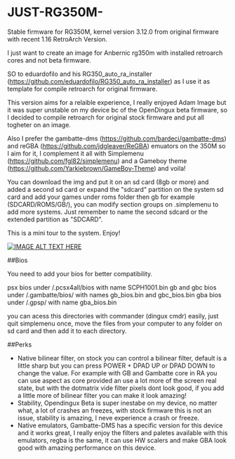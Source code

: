 # JUST-RG350M-
Stable firmware for RG350M, kernel version 3.12.0 from original firmware with recent 1.16 RetroArch Version.


I just want to create an image for Anbernic rg350m with installed retroarch cores and not beta firmware.

SO to eduardofilo and his RG350_auto_ra_installer (https://github.com/eduardofilo/RG350_auto_ra_installer) as I use it as template for compile retroarch for original firmware.

This version aims for a relaible experience, I really enjoyed Adam Image but it was super unstable on my device bc of the OpenDingux beta firmware, so I decided to compile retroarch for original stock firmware and put all togheter on an image.

Also I prefer the gambatte-dms (https://github.com/bardeci/gambatte-dms) and reGBA (https://github.com/jdgleaver/ReGBA) emuators on the 350M so I aim for it, I complement it all with Simplemenu (https://github.com/fgl82/simplemenu) and a Gameboy theme (https://github.com/Yarkiebrown/GameBoy-Theme) and voila!

You can download the img and put it on an sd card (8gb or more) and added a second sd card or expand the "sdcard" partition on the system sd card and add your games under roms folder then gb for example (SDCARD/ROMS/GB/), you can modify section groups on .simplemenu to add more systems. Just remember to name the second sdcard or the extended partition as "SDCARD".

This is a mini tour to the system. Enjoy!

[![IMAGE ALT TEXT HERE](https://img.youtube.com/vi/Fjr4lRH9pt0/0.jpg)](https://www.youtube.com/watch?v=Fjr4lRH9pt0)

##Bios

You need to add your bios for better compatibility.

psx bios under /.pcsx4all/bios with name SCPH1001.bin
gb and gbc bios under /.gambatte/bios/ with names gb_bios.bin and gbc_bios.bin
gba bios under /.gpsp/ with name gba_bios.bin

you can acess this directories with commander (dingux cmdr) easily, just quit simplemenu once, move the files from your computer to any folder on sd card and then add it to each directory.

##Perks

- Native bilinear filter, on stock you can control a bilinear filter, default is a little sharp but you can press POWER + DPAD UP or DPAD DOWN to change the value. For example with GB and Gambatte core in RA you can use aspect as core provided an use a lot more of the screen real state, but with the dotmatrix vide filter pixels dont look good, if you add a little more of bilinear filter you can make it look amazing!
- Stability, Opendingux Beta is super inestabe on my device, no matter what, a lot of crashes an freezes, with stock firmware this is not an issue, stability is amazing, I neve experience a crash or freeze.
- Native emulators, Gambatte-DMS has a specific version for this device and it works great, I really enjoy the filters and paletes available with this emulators, regba is the same, it can use HW scalers and make GBA look good with amazing performance on this device.
